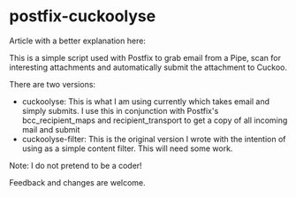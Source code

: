 # postfix-cuckoolyse

Article with a better explanation here:

This is a simple script used with Postfix to grab email from a Pipe, scan for interesting attachments and automatically submit the attachment to Cuckoo.

There are two versions:

- cuckoolyse: This is what I am using currently which takes email and simply submits. I use this in conjunction with Postfix's bcc_recipient_maps and recipient_transport to get a copy of all incoming mail and submit
- cuckoolyse-filter: This is the original version I wrote with the intention of using as a simple content filter. This will need some work.

Note: I do not pretend to be a coder!

Feedback and changes are welcome.
